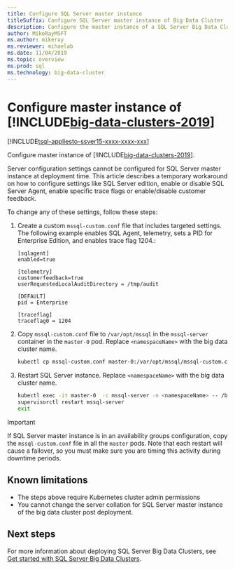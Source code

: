 ```yaml
---
title: Configure SQL Server master instance
titleSuffix: Configure SQL Server master instance of Big Data Cluster
description: Configure the master instance of a SQL Server Big Data Cluster
author: MikeRayMSFT 
ms.author: mikeray
ms.reviewer: mihaelab
ms.date: 11/04/2019
ms.topic: overview
ms.prod: sql
ms.technology: big-data-cluster
---
```


# Configure master instance of [!INCLUDE[big-data-clusters-2019](../includes/ssbigdataclusters-ss-nover.md)]

[!INCLUDE[tsql-appliesto-ssver15-xxxx-xxxx-xxx](../includes/tsql-appliesto-ssver15-xxxx-xxxx-xxx.md)]

Configure master instance of [!INCLUDE[big-data-clusters-2019](../includes/ssbigdataclusters-ss-nover.md)].

Server configuration settings cannot be configured for SQL Server master instance at deployment time. This article describes a temporary workaround on how to configure settings like SQL Server edition, enable or disable SQL Server Agent, enable specific trace flags or enable/disable customer feedback.

To change any of these settings, follow these steps:

1. Create a custom `mssql-custom.conf` file that includes targeted settings. The following example enables SQL Agent, telemetry, sets a PID for Enterprise Edition, and enables trace flag 1204.:

   ```
   [sqlagent]
   enabled=true
   
   [telemetry]
   customerfeedback=true
   userRequestedLocalAuditDirectory = /tmp/audit

   [DEFAULT]
   pid = Enterprise

   [traceflag]
   traceflag0 = 1204
   ```

1. Copy `mssql-custom.conf` file to `/var/opt/mssql` in the `mssql-server` container in the `master-0` pod. Replace `<namespaceName>` with the big data cluster name.

   ```bash
   kubectl cp mssql-custom.conf master-0:/var/opt/mssql/mssql-custom.conf -c mssql-server -n <namespaceName>
   ```

1. Restart SQL Server instance.  Replace `<namespaceName>` with the big data cluster name.

   ```bash
   kubectl exec -it master-0  -c mssql-server -n <namespaceName> -- /bin/bash
   supervisorctl restart mssql-server
   exit
   ```

> [!IMPORTANT]
> If SQL Server master instance is in an availability groups configuration, copy the `mssql-custom.conf` file in all the `master` pods. Note that each restart will cause a failover, so you must make sure you are timing this activity during downtime periods.

## Known limitations

- The steps above require Kubernetes cluster admin permissions
- You cannot change the server collation for SQL Server master instance of the big data cluster post deployment.

## Next steps

For more information about deploying SQL Server Big Data Clusters, see [Get started with SQL Server Big Data Clusters](deploy-get-started.md).